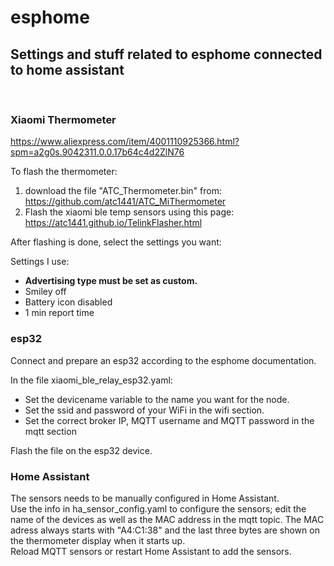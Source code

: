 # esphome
## Settings and stuff related to esphome connected to home assistant
<br>

### Xiaomi Thermometer
https://www.aliexpress.com/item/4001110925366.html?spm=a2g0s.9042311.0.0.17b64c4d2ZlN76

To flash the thermometer:
1. download the file "ATC_Thermometer.bin" from: https://github.com/atc1441/ATC_MiThermometer
2. Flash the xiaomi ble temp sensors using this page: https://atc1441.github.io/TelinkFlasher.html

After flashing is done, select the settings you want:

Settings I use:
- <b>Advertising type must be set as custom.</b>
- Smiley off
- Battery icon disabled
- 1 min report time

### esp32
Connect and prepare an esp32 according to the esphome documentation.

In the file xiaomi_ble_relay_esp32.yaml:
- Set the devicename variable to the name you want for the node.
- Set the ssid and password of your WiFi in the wifi section.
- Set the correct broker IP, MQTT username and MQTT password in the mqtt section

Flash the file on the esp32 device.

### Home Assistant
The sensors needs to be manually configured in Home Assistant.
<br>
Use the info in ha_sensor_config.yaml to configure the sensors; edit the name of the devices as well as the MAC address in the mqtt topic. The MAC adress always starts with "A4:C1:38" and the last three bytes are shown on the thermometer display when it starts up.
<br>
Reload MQTT sensors or restart Home Assistant to add the sensors.
